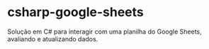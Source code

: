 # csharp-google-sheets
Solução em C# para interagir com uma planilha do Google Sheets, avaliando e atualizando dados.
